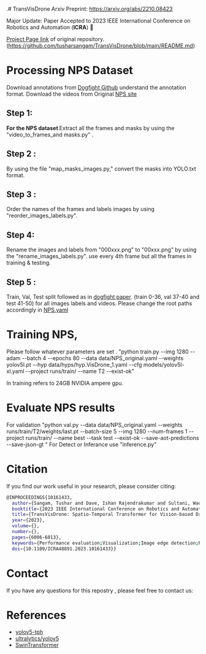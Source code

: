 .# TransVisDrone
Arxiv Preprint: https://arxiv.org/abs/2210.08423

Major Update: Paper Accepted to 2023 IEEE International Conference on Robotics and Automation (**ICRA**) 🎉 

[Project Page link](https://tusharsangam.github.io/TransVisDrone-project-page/) of original repository. (https://github.com/tusharsangam/TransVisDrone/blob/main/README.md)

 
# Processing NPS Dataset
Download annotations from [Dogfight Github](https://github.com/mwaseema/Drone-Detection?tab=readme-ov-file#annotations) understand the annotation format.
Download the videos from Original [NPS site](https://engineering.purdue.edu/~bouman/UAV_Dataset/)
## Step 1: 
<strong>For the NPS dataset </strong>
Extract all the frames and masks by using the "video_to_frames_and masks.py" .<be>
## Step 2 : 
By using the file "map_masks_images.py," convert the masks into YOLO.txt  format. 
## Step 3 :
Order the names of the frames and labels images by using "reorder_images_labels.py".
## Step 4: 
Rename the images and labels from "000xxx.png" to "00xxx.png" by using the "rename_images_labels.py".
use every 4th frame but all the frames in training & testing.
## Step 5 :
Train, Val, Test split followed as in  [dogfight paper](https://arxiv.org/pdf/2103.17242.pdf). (train 0-36, val 37-40 and test 41-50) for all images labels and videos. 
Please change the root paths accordingly in [NPS.yaml](./data/NPS.yaml)


# Training NPS,
Please follow whatever parameters are set . 
"python train.py --img 1280 --adam --batch 4 --epochs 80 --data data/NPS_original.yaml --weights yolov5l.pt --hyp data/hyps/hyp.VisDrone_1.yaml --cfg models/yolov5l-xl.yaml --project runs/train/ --name T2 --exist-ok"

In training  refers to 24GB NVIDIA ampere gpu.

# Evaluate NPS results
For validation "python val.py --data data/NPS_original.yaml --weights runs/train/T2/weights/last.pt --batch-size 5 --img 1280 --num-frames 1 --project runs/train/ --name best --task test --exist-ok --save-aot-predictions --save-json-gt
" 
For Detect or Inferance use "inference.py" 

# Citation
If you find our work useful in your research, please consider citing:
``` bash
@INPROCEEDINGS{10161433,
  author={Sangam, Tushar and Dave, Ishan Rajendrakumar and Sultani, Waqas and Shah, Mubarak},
  booktitle={2023 IEEE International Conference on Robotics and Automation (ICRA)}, 
  title={TransVisDrone: Spatio-Temporal Transformer for Vision-based Drone-to-Drone Detection in Aerial Videos}, 
  year={2023},
  volume={},
  number={},
  pages={6006-6013},
  keywords={Performance evaluation;Visualization;Image edge detection;Robot vision systems;Transformers;Throughput;Real-time systems},
  doi={10.1109/ICRA48891.2023.10161433}}
```

# Contact
If you have any questions for this repostry , please feel free to contact us:

[Abdul rehman ]: [phdcs23002@itu.edu.pk](mailto:phdcs23002@itu.edu.pk)


# References
* [yolov5-tph](https://github.com/cv516Buaa/tph-yolov5)
* [ultralytics/yolov5](https://github.com/ultralytics/yolov5)
* [SwinTransformer](https://github.com/microsoft/Swin-Transformer)
